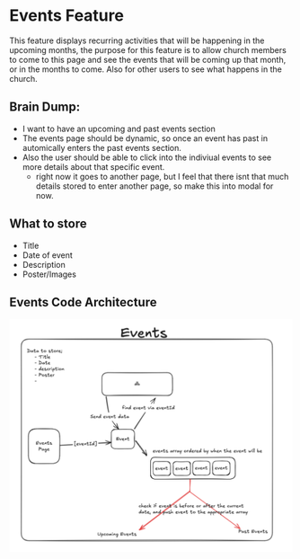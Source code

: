 # Events Feature

This feature displays recurring activities that will be happening in the upcoming months, the purpose for this feature is to allow church members to come to this page and see the events that will be coming up that month, or in the months to come. Also for other users to see what happens in the church.

## Brain Dump:

- I want to have an upcoming and past events section
- The events page should be dynamic, so once an event has past in automically enters the past events section.
- Also the user should be able to click into the indiviual events to see more details about that specific event.
  - right now it goes to another page, but I feel that there isnt that much details stored to enter another page, so make this into modal for now.

## What to store

- Title
- Date of event
- Description
- Poster/Images

## Events Code Architecture

![Events Code Architecture](public/docs/Events_Architecture.png)
